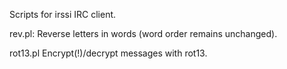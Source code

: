 Scripts for irssi IRC client.

rev.pl:
  Reverse letters in words (word order remains unchanged).

rot13.pl
  Encrypt(!)/decrypt messages with rot13.  
